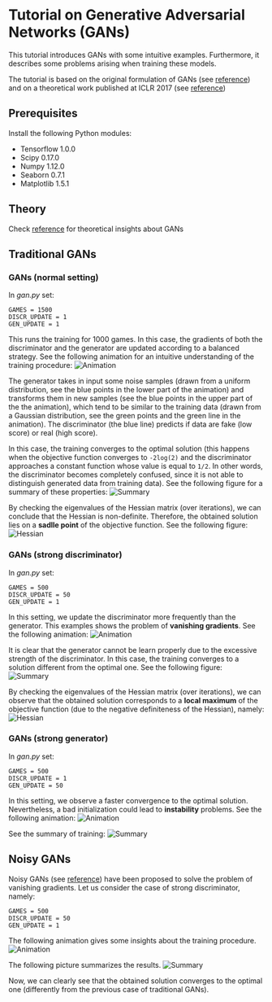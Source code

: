 # Tutorial on Generative Adversarial Networks (GANs)
This tutorial introduces GANs with some intuitive examples. Furthermore, it describes some problems arising when training these models.

The tutorial is based on the original formulation of GANs (see [reference](https://arxiv.org/pdf/1406.2661.pdf)) and on a theoretical work published at ICLR 2017 (see [reference](https://arxiv.org/pdf/1701.04862.pdf))

## Prerequisites
Install the following Python modules:
* Tensorflow 1.0.0
* Scipy 0.17.0
* Numpy 1.12.0
* Seaborn 0.7.1
* Matplotlib 1.5.1

## Theory
Check [reference](https://emsansone.github.io/teaching/GANs.pdf) for theoretical insights about GANs

## Traditional GANs
### **GANs (normal setting)**
In _gan.py_ set:

    GAMES = 1500
    DISCR_UPDATE = 1
    GEN_UPDATE = 1

This runs the training for 1000 games. In this case, the gradients of both the discriminator and the generator are updated according to a balanced strategy.
See the following animation for an intuitive understanding of the training procedure: ![Animation](img/img_1500_1_1.gif)

The generator takes in input some noise samples (drawn from a uniform distribution, see the blue points in the lower part of the animation) and transforms them in new samples (see the blue points in the upper part of the the animation), which tend to be similar to the training data (drawn from a Gaussian distribution, see the green points and the green line in the animation).
The discriminator (the blue line) predicts if data are fake (low score) or real (high score).

In this case, the training converges to the optimal solution (this happens when the objective function converges to `-2log(2)` and the discriminator approaches a constant function whose value is equal to `1/2`. In other words, the discriminator becomes completely confused, since it is not able to distinguish generated data from training data). See the following figure for a summary of these properties: ![Summary](img/summary_1500_1_1.png)

By checking the eigenvalues of the Hessian matrix (over iterations), we can conclude that the Hessian is non-definite. Therefore, the obtained solution lies on a **sadlle point** of the objective function. See the following figure: ![Hessian](img/hessian_1500_1_1.png)

### **GANs (strong discriminator)**
In _gan.py_ set:

    GAMES = 500
    DISCR_UPDATE = 50
    GEN_UPDATE = 1

In this setting, we update the discriminator more frequently than the generator. This examples shows the problem of **vanishing gradients**. See the following animation: ![Animation](img/img_500_50_1.gif)

It is clear that the generator cannot be learn properly due to the excessive strength of the discriminator. In this case, the training converges to a solution different from the optimal one. See the following figure: ![Summary](img/summary_500_50_1.png)

By checking the eigenvalues of the Hessian matrix (over iterations), we can observe that the obtained solution corresponds to a **local maximum** of the objective function (due to the negative definiteness of the Hessian), namely: ![Hessian](img/hessian_500_50_1.png)

### **GANs (strong generator)**
In _gan.py_ set:

    GAMES = 500
    DISCR_UPDATE = 1
    GEN_UPDATE = 50

In this setting, we observe a faster convergence to the optimal solution. Nevertheless, a bad initialization could lead to **instability** problems. See the following animation: ![Animation](img/img_500_1_50.gif)

See the summary of training: ![Summary](img/summary_500_1_50.png)

## Noisy GANs
Noisy GANs (see [reference](https://arxiv.org/pdf/1701.04862.pdf)) have been proposed to solve the problem of vanishing gradients. Let us consider the case of strong discriminator, namely:

    GAMES = 500
    DISCR_UPDATE = 50
    GEN_UPDATE = 1

The following animation gives some insights about the training procedure.
![Animation](img/img_noisy_500_50_1.gif)

The following picture summarizes the results.
![Summary](img/summary_noisy_500_50_1.png)

Now, we can clearly see that the obtained solution converges to the optimal one (differently from the previous case of traditional GANs).